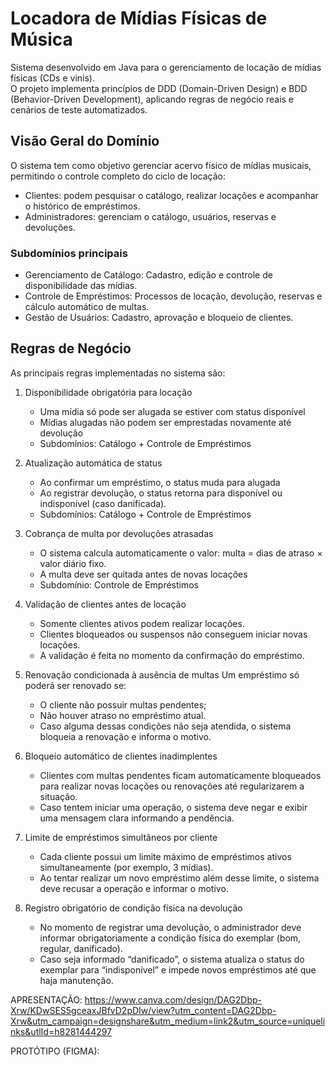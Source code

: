 # Locadora de Mídias Físicas de Música

Sistema desenvolvido em Java para o gerenciamento de locação de mídias físicas (CDs e vinis).  
O projeto implementa princípios de DDD (Domain-Driven Design) e BDD (Behavior-Driven Development), aplicando regras de negócio reais e cenários de teste automatizados.

## Visão Geral do Domínio

O sistema tem como objetivo gerenciar acervo físico de mídias musicais, permitindo o controle completo do ciclo de locação:

- Clientes: podem pesquisar o catálogo, realizar locações e acompanhar o histórico de empréstimos.  
- Administradores: gerenciam o catálogo, usuários, reservas e devoluções.

### Subdomínios principais

- Gerenciamento de Catálogo: Cadastro, edição e controle de disponibilidade das mídias.  
- Controle de Empréstimos: Processos de locação, devolução, reservas e cálculo automático de multas.  
- Gestão de Usuários: Cadastro, aprovação e bloqueio de clientes.  

## Regras de Negócio

As principais regras implementadas no sistema são:

1. Disponibilidade obrigatória para locação 
   - Uma mídia só pode ser alugada se estiver com status disponível 
   - Mídias alugadas não podem ser emprestadas novamente até devolução 
   - Subdomínios: Catálogo + Controle de Empréstimos  

2. Atualização automática de status 
   - Ao confirmar um empréstimo, o status muda para alugada  
   - Ao registrar devolução, o status retorna para disponível ou indisponível (caso danificada).  
   - Subdomínios: Catálogo + Controle de Empréstimos

3. Cobrança de multa por devoluções atrasadas
   - O sistema calcula automaticamente o valor: multa = dias de atraso × valor diário fixo.  
   - A multa deve ser quitada antes de novas locações  
   - Subdomínio: Controle de Empréstimos

4. Validação de clientes antes de locação
   - Somente clientes ativos podem realizar locações.
   - Clientes bloqueados ou suspensos não conseguem iniciar novas locações.
   - A validação é feita no momento da confirmação do empréstimo.

5. Renovação condicionada à ausência de multas
   Um empréstimo só poderá ser renovado se:
   - O cliente não possuir multas pendentes;
   - Não houver atraso no empréstimo atual.
   - Caso alguma dessas condições não seja atendida, o sistema bloqueia a renovação e informa o motivo.

6. Bloqueio automático de clientes inadimplentes
   - Clientes com multas pendentes ficam automaticamente bloqueados para realizar novas locações ou renovações até regularizarem a situação.
   - Caso tentem iniciar uma operação, o sistema deve negar e exibir uma mensagem clara informando a pendência.

7. Limite de empréstimos simultâneos por cliente
   - Cada cliente possui um limite máximo de empréstimos ativos simultaneamente (por exemplo, 3 mídias).
   - Ao tentar realizar um novo empréstimo além desse limite, o sistema deve recusar a operação e informar o motivo.

8. Registro obrigatório de condição física na devolução
   - No momento de registrar uma devolução, o administrador deve informar obrigatoriamente a condição física do exemplar (bom, regular, danificado).
   - Caso seja informado “danificado”, o sistema atualiza o status do exemplar para “indisponível” e impede novos empréstimos até que haja manutenção.

APRESENTAÇÃO:
https://www.canva.com/design/DAG2Dbp-Xrw/KDwSES5gceaxJBfvD2pDIw/view?utm_content=DAG2Dbp-Xrw&utm_campaign=designshare&utm_medium=link2&utm_source=uniquelinks&utlId=h8281444297

PROTÓTIPO (FIGMA):


